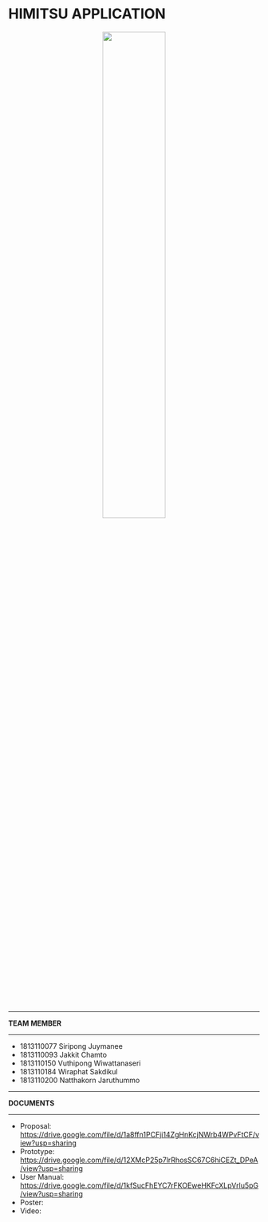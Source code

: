 # HIMITSU APPLICATION
<p align="center">
    <img width="50%" height="50%" src="https://i.imgur.com/AbczkGO.png">
</p>

_________________
**TEAM MEMBER**
_________________
* 1813110077  Siripong Juymanee 
* 1813110093  Jakkit Chamto
* 1813110150  Vuthipong Wiwattanaseri
* 1813110184  Wiraphat Sakdikul
* 1813110200  Natthakorn Jaruthummo
_________________
**DOCUMENTS**
_________________
* Proposal:     https://drive.google.com/file/d/1a8ffn1PCFji14ZgHnKcjNWrb4WPvFtCF/view?usp=sharing
* Prototype:    https://drive.google.com/file/d/12XMcP25p7lrRhosSC67C6hiCEZt_DPeA/view?usp=sharing
* User Manual:  https://drive.google.com/file/d/1kfSucFhEYC7rFKOEweHKFcXLpVrlu5pG/view?usp=sharing
* Poster:       
* Video:        

